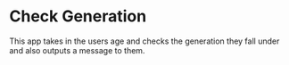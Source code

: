 # Check Generation

This app takes in the users age and checks the generation they fall under and also outputs a message to them.
